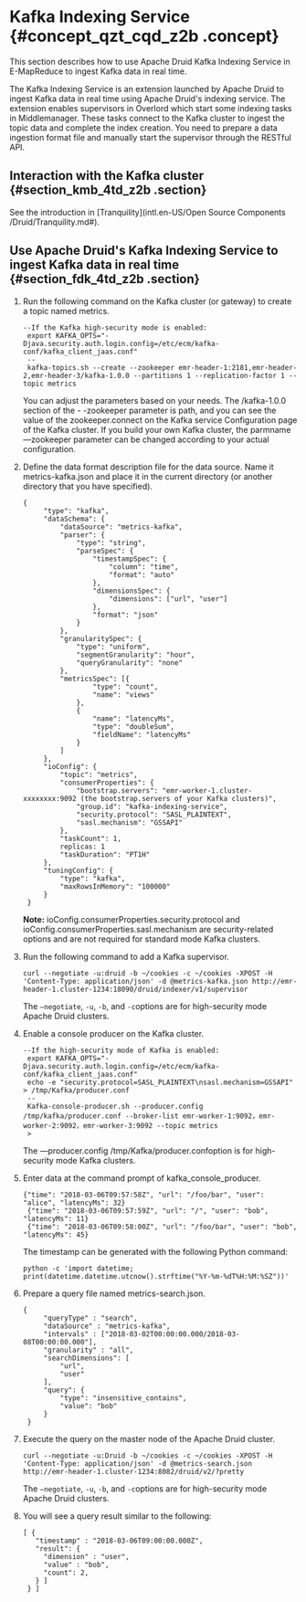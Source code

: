 # Kafka Indexing Service {#concept_qzt_cqd_z2b .concept}

This section describes how to use Apache Druid Kafka Indexing Service in E-MapReduce to ingest Kafka data in real time.

The Kafka Indexing Service is an extension launched by Apache Druid to ingest Kafka data in real time using Apache Druid's indexing service. The extension enables supervisors in Overlord which start some indexing tasks in Middlemanager. These tasks connect to the Kafka cluster to ingest the topic data and complete the index creation. You need to prepare a data ingestion format file and manually start the supervisor through the RESTful API.

## Interaction with the Kafka cluster {#section_kmb_4td_z2b .section}

See the introduction in [Tranquility](intl.en-US/Open Source Components /Druid/Tranquility.md#).

## Use Apache Druid's Kafka Indexing Service to ingest Kafka data in real time {#section_fdk_4td_z2b .section}

1.  Run the following command on the Kafka cluster \(or gateway\) to create a topic named metrics.

    ``` {#codeblock_h54_2i2_2hz}
    --If the Kafka high-security mode is enabled:
     export KAFKA_OPTS="-Djava.security.auth.login.config=/etc/ecm/kafka-conf/kafka_client_jaas.conf"
     --
     kafka-topics.sh --create --zookeeper emr-header-1:2181,emr-header-2,emr-header-3/kafka-1.0.0 --partitions 1 --replication-factor 1 --topic metrics
    ```

    You can adjust the parameters based on your needs. The /kafka-1.0.0 section of the - -zookeeper parameter is path, and you can see the value of the zookeeper.connect on the Kafka service Configuration page of the Kafka cluster. If you build your own Kafka cluster, the parmname —zookeeper parameter can be changed according to your actual configuration.

2.  Define the data format description file for the data source. Name it metrics-kafka.json and place it in the current directory \(or another directory that you have specified\).

    ``` {#codeblock_hbg_s3f_ek3}
    {
         "type": "kafka",
         "dataSchema": {
             "dataSource": "metrics-kafka",
             "parser": {
                 "type": "string",
                 "parseSpec": {
                     "timestampSpec": {
                         "column": "time",
                         "format": "auto"
                     },
                     "dimensionsSpec": {
                         "dimensions": ["url", "user"]
                     },
                     "format": "json"
                 }
             },
             "granularitySpec": {
                 "type": "uniform",
                 "segmentGranularity": "hour",
                 "queryGranularity": "none"
             },
             "metricsSpec": [{
                     "type": "count",
                     "name": "views"
                 },
                 {
                     "name": "latencyMs",
                     "type": "doubleSum",
                     "fieldName": "latencyMs"
                 }
             ]
         },
         "ioConfig": {
             "topic": "metrics",
             "consumerProperties": {
                 "bootstrap.servers": "emr-worker-1.cluster-xxxxxxxx:9092 (the bootstrap.servers of your Kafka clusters)",
                 "group.id": "kafka-indexing-service",
                 "security.protocol": "SASL_PLAINTEXT",
                 "sasl.mechanism": "GSSAPI"
             },
             "taskCount": 1,
             replicas: 1
             "taskDuration": "PT1H"
         },
         "tuningConfig": {
             "type": "kafka",
             "maxRowsInMemory": "100000"
         }
     }
    ```

    **Note:** ioConfig.consumerProperties.security.protocol and ioConfig.consumerProperties.sasl.mechanism are security-related options and are not required for standard mode Kafka clusters.

3.  Run the following command to add a Kafka supervisor.

    ``` {#codeblock_tjv_f2l_ipg}
    curl --negotiate -u:druid -b ~/cookies -c ~/cookies -XPOST -H 'Content-Type: application/json' -d @metrics-kafka.json http://emr-header-1.cluster-1234:18090/druid/indexer/v1/supervisor
    ```

    The `—negotiate`, `-u`, `-b`, and `-c`options are for high-security mode Apache Druid clusters.

4.  Enable a console producer on the Kafka cluster.

    ``` {#codeblock_yw7_lgf_6z5}
    --If the high-security mode of Kafka is enabled:
     export KAFKA_OPTS="-Djava.security.auth.login.config=/etc/ecm/kafka-conf/kafka_client_jaas.conf"
     echo -e "security.protocol=SASL_PLAINTEXT\nsasl.mechanism=GSSAPI" > /tmp/Kafka/producer.conf
     --
     Kafka-console-producer.sh --producer.config /tmp/kafka/producer.conf --broker-list emr-worker-1:9092，emr-worker-2:9092，emr-worker-3:9092 --topic metrics
     >
    ```

    The —producer.config /tmp/Kafka/producer.confoption is for high-security mode Kafka clusters.

5.  Enter data at the command prompt of kafka\_console\_producer.

    ``` {#codeblock_u2l_ofn_0h5}
    {"time": "2018-03-06T09:57:58Z", "url": "/foo/bar", "user": "alice", "latencyMs": 32}
     {"time": "2018-03-06T09:57:59Z", "url": "/", "user": "bob", "latencyMs": 11}
     {"time": "2018-03-06T09:58:00Z", "url": "/foo/bar", "user": "bob", "latencyMs": 45}
    ```

    The timestamp can be generated with the following Python command:

    ``` {#codeblock_vdu_6ij_dtm}
    python -c 'import datetime; print(datetime.datetime.utcnow().strftime("%Y-%m-%dT%H:%M:%SZ"))'
    ```

6.  Prepare a query file named metrics-search.json.

    ``` {#codeblock_9cz_a6o_bip}
    {
         "queryType" : "search",
         "dataSource" : "metrics-kafka",
         "intervals" : ["2018-03-02T00:00:00.000/2018-03-08T00:00:00.000"],
         "granularity" : "all",
         "searchDimensions": [
             "url",
             "user"
         ],
         "query": {
             "type": "insensitive_contains",
             "value": "bob"
         }
     }
    ```

7.  Execute the query on the master node of the Apache Druid cluster.

    ``` {#codeblock_vyz_2id_tu0}
    curl --negotiate -u:Druid -b ~/cookies -c ~/cookies -XPOST -H 'Content-Type: application/json' -d @metrics-search.json http://emr-header-1.cluster-1234:8082/druid/v2/?pretty
    ```

    The `—negotiate`, `-u`, `-b`, and `-c`options are for high-security mode Apache Druid clusters.

8.  You will see a query result similar to the following:

    ``` {#codeblock_xfs_enb_myd}
    [ {
       "timestamp" : "2018-03-06T09:00:00.000Z",
       "result": {
         "dimension" : "user",
         "value" : "bob",
         "count": 2,
       } ]
     } ]
    ```


